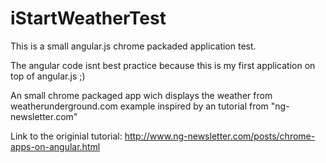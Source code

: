 iStartWeatherTest
=================

This is a small angular.js chrome packaded application test.

The angular code isnt best practice because this is my first application 
on top of angular.js ;)


An small chrome packaged app wich displays the weather from weatherunderground.com  example inspired by an tutorial from "ng-newsletter.com"



Link to the originial tutorial:
http://www.ng-newsletter.com/posts/chrome-apps-on-angular.html
